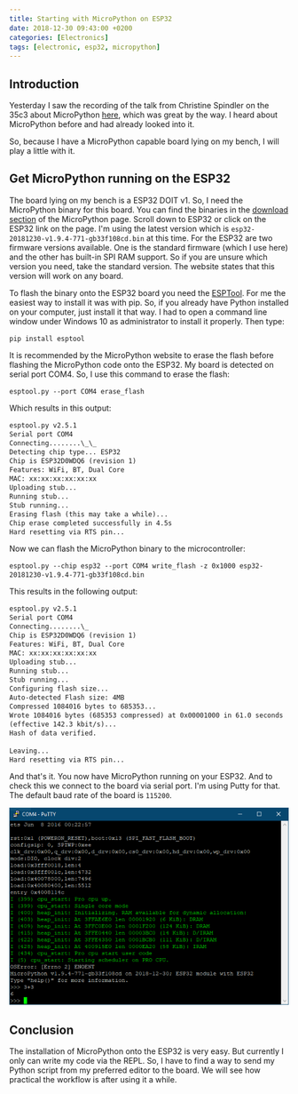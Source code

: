 ```yaml
---
title: Starting with MicroPython on ESP32
date: 2018-12-30 09:43:00 +0200
categories: [Electronics]
tags: [electronic, esp32, micropython]
---
```


## Introduction

Yesterday I saw the recording of the talk from Christine Spindler on the 35c3 about MicroPython [here](https://media.ccc.de/v/35c3-9648-micropython_python_for_microcontrollers#t=2465), which was great by the way.
I heard about MicroPython before and had already looked into it.

So, because I have a MicroPython capable board lying on my bench, I will play a little with it.

## Get MicroPython running on the ESP32

The board lying on my bench is a ESP32 DOIT v1.
So, I need the MicroPython binary for this board.
You can find the binaries in the [download section](http://micropython.org/download) of the MicroPython page.
Scroll down to ESP32 or click on the ESP32 link on the page.
I'm using the latest version which is `esp32-20181230-v1.9.4-771-gb33f108cd.bin` at this time.
For the ESP32 are two firmware versions available.
One is the standard firmware (which I use here) and the other has built-in SPI RAM support.
So if you are unsure which version you need, take the standard version.
The website states that this version will work on any board.

To flash the binary onto the ESP32 board you need the [ESPTool](https://github.com/espressif/esptool).
For me the easiest way to install it was with pip.
So, if you already have Python installed on your computer, just install it that way.
I had to open a command line window under Windows 10 as administrator to install it properly.
Then type:

```
pip install esptool
```

It is recommended by the MicroPython website to erase the flash before flashing the MicroPython code onto the ESP32.
My board is detected on serial port COM4.
So, I use this command to erase the flash:

```
esptool.py --port COM4 erase_flash
```

Which results in this output:

```
esptool.py v2.5.1
Serial port COM4
Connecting........\_\_
Detecting chip type... ESP32
Chip is ESP32D0WDQ6 (revision 1)
Features: WiFi, BT, Dual Core
MAC: xx:xx:xx:xx:xx:xx
Uploading stub...
Running stub...
Stub running...
Erasing flash (this may take a while)...
Chip erase completed successfully in 4.5s
Hard resetting via RTS pin...
```

Now we can flash the MicroPython binary to the microcontroller:

```
esptool.py --chip esp32 --port COM4 write_flash -z 0x1000 esp32-20181230-v1.9.4-771-gb33f108cd.bin
```

This results in the following output:

```
esptool.py v2.5.1
Serial port COM4
Connecting........\_
Chip is ESP32D0WDQ6 (revision 1)
Features: WiFi, BT, Dual Core
MAC: xx:xx:xx:xx:xx:xx
Uploading stub...
Running stub...
Stub running...
Configuring flash size...
Auto-detected Flash size: 4MB
Compressed 1084016 bytes to 685353...
Wrote 1084016 bytes (685353 compressed) at 0x00001000 in 61.0 seconds (effective 142.3 kbit/s)...
Hash of data verified.

Leaving...
Hard resetting via RTS pin...
```

And that's it.
You now have MicroPython running on your ESP32.
And to check this we connect to the board via serial port.
I'm using Putty for that.
The default baud rate of the board is `115200`.

![First connection to board](/assets/img/2018/12/putty_micropython_0.png)

## Conclusion

The installation of MicroPython onto the ESP32 is very easy.
But currently I only can write my code via the REPL.
So, I have to find a way to send my Python script from my preferred editor to the board.
We will see how practical the workflow is after using it a while.
